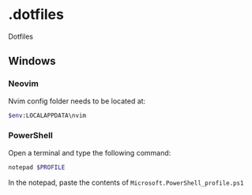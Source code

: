 # .dotfiles
Dotfiles

## Windows

### Neovim

Nvim config folder needs to be located at: 

```bash
$env:LOCALAPPDATA\nvim
```

### PowerShell

Open a terminal and type the following command:

```bash
notepad $PROFILE
```
In the notepad, paste the contents of `Microsoft.PowerShell_profile.ps1`
